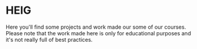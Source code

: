 # HEIG
Here you'll find some projects and work made our some of our courses. <br>
Please note that the work made here is only for educational purposes and it's not really full of best practices.